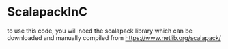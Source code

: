 # ScalapackInC


to use this code, you will need the scalapack library which can be downloaded and manually compiled from https://www.netlib.org/scalapack/

